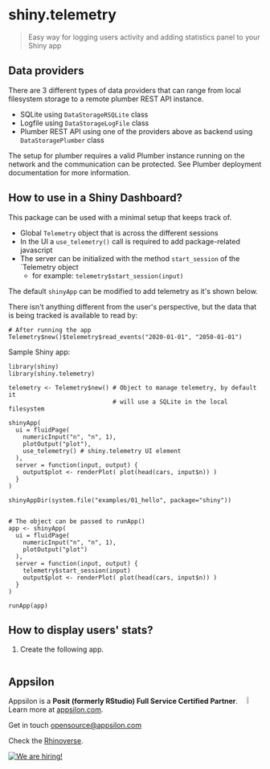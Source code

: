 # shiny.telemetry

> Easy way for logging users activity and adding statistics panel to your Shiny app


## Data providers

There are 3 different types of data providers that can range from local filesystem storage to a remote plumber REST API instance.

* SQLite using `DataStorageRSQLite` class
* Logfile using `DataStorageLogFile` class
* Plumber REST API using one of the providers above as backend using `DataStoragePlumber` class

The setup for plumber requires a valid Plumber instance running on the network and the communication can be protected. See Plumber deployment documentation for more information.

## How to use in  a Shiny Dashboard?

This package can be used with a minimal setup that keeps track of. 

* Global `Telemetry` object that is across the different sessions
* In the UI a `use_telemetry()` call is required to add package-related javascript
* The server can be initialized with the method `start_session` of the `Telemetry object 
    * for example: `telemetry$start_session(input)`

The default `shinyApp` can be modified to add telemetry as it's shown below.

There isn't anything different from the user's perspective, but the data that is being tracked is available to read by:

```
# After running the app
Telemetry$new()$telemetry$read_events("2020-01-01", "2050-01-01")
```

Sample Shiny app:

```
library(shiny)
library(shiny.telemetry)

telemetry <- Telemetry$new() # Object to manage telemetry, by default it 
                             # will use a SQLite in the local filesystem

shinyApp(
  ui = fluidPage(
    numericInput("n", "n", 1),
    plotOutput("plot"),
    use_telemetry() # shiny.telemetry UI element
  ),
  server = function(input, output) {
    output$plot <- renderPlot( plot(head(cars, input$n)) )
  }
)

shinyAppDir(system.file("examples/01_hello", package="shiny"))


# The object can be passed to runApp()
app <- shinyApp(
  ui = fluidPage(
    numericInput("n", "n", 1),
    plotOutput("plot")
  ),
  server = function(input, output) {
    telemetry$start_session(input)
    output$plot <- renderPlot( plot(head(cars, input$n)) )
  }
)

runApp(app)
```

## How to display users' stats?

1. Create the following app.

```

```

## Appsilon

<img src="https://avatars0.githubusercontent.com/u/6096772" align="right" alt="" width="6%" />

Appsilon is a **Posit (formerly RStudio) Full Service Certified Partner**.<br/>
Learn more
at [appsilon.com](https://appsilon.com).

Get in touch [opensource@appsilon.com](mailto:opensource@appsilon.com)

Check the [Rhinoverse](https://rhinoverse.dev).

<a href = "https://appsilon.com/careers/" target="_blank"><img src="http://d2v95fjda94ghc.cloudfront.net/hiring.png" alt="We are hiring!"/></a>
